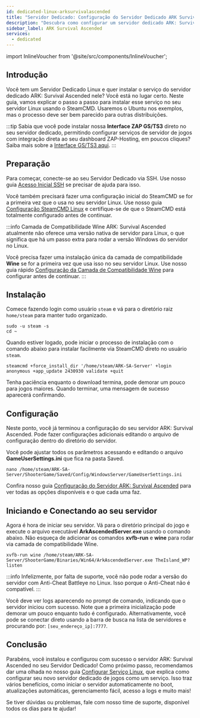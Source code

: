 ```yaml
---
id: dedicated-linux-arksurvivalascended
title: "Servidor Dedicado: Configuração do Servidor Dedicado ARK Survival Ascended no Linux"
description: "Descubra como configurar um servidor dedicado ARK: Survival Ascended no Linux para uma jogabilidade e gerenciamento de servidor sem complicações → Saiba mais agora"
sidebar_label: ARK Survival Ascended
services:
  - dedicated
---
```


import InlineVoucher from '@site/src/components/InlineVoucher';

## Introdução
Você tem um Servidor Dedicado Linux e quer instalar o serviço do servidor dedicado ARK: Survival Ascended nele? Você está no lugar certo. Neste guia, vamos explicar o passo a passo para instalar esse serviço no seu servidor Linux usando o SteamCMD. Usaremos o Ubuntu nos exemplos, mas o processo deve ser bem parecido para outras distribuições.

:::tip
Sabia que você pode instalar nossa **Interface ZAP GS/TS3** direto no seu servidor dedicado, permitindo configurar serviços de servidor de jogos com integração direta ao seu dashboard ZAP-Hosting, em poucos cliques? Saiba mais sobre a [Interface GS/TS3 aqui](dedicated-linux-gs-interface.md).
:::

<InlineVoucher />

## Preparação

Para começar, conecte-se ao seu Servidor Dedicado via SSH. Use nosso guia [Acesso Inicial SSH](dedicated-linux-ssh.md) se precisar de ajuda para isso.

Você também precisará fazer uma configuração inicial do SteamCMD se for a primeira vez que o usa no seu servidor Linux. Use nosso guia [Configuração SteamCMD Linux](dedicated-linux-steamcmd.md) e certifique-se de que o SteamCMD está totalmente configurado antes de continuar.

:::info Camada de Compatibilidade Wine
ARK: Survival Ascended atualmente não oferece uma versão nativa de servidor para Linux, o que significa que há um passo extra para rodar a versão Windows do servidor no Linux.

Você precisa fazer uma instalação única da camada de compatibilidade **Wine** se for a primeira vez que usa isso no seu servidor Linux. Use nosso guia rápido [Configuração da Camada de Compatibilidade Wine](dedicated-linux-wine.md) para configurar antes de continuar.
:::

## Instalação

Comece fazendo login como usuário `steam` e vá para o diretório raiz `home/steam` para manter tudo organizado.
```
sudo -u steam -s
cd ~
```

Quando estiver logado, pode iniciar o processo de instalação com o comando abaixo para instalar facilmente via SteamCMD direto no usuário `steam`.
```
steamcmd +force_install_dir '/home/steam/ARK-SA-Server' +login anonymous +app_update 2430930 validate +quit
```

Tenha paciência enquanto o download termina, pode demorar um pouco para jogos maiores. Quando terminar, uma mensagem de sucesso aparecerá confirmando.

## Configuração

Neste ponto, você já terminou a configuração do seu servidor ARK: Survival Ascended. Pode fazer configurações adicionais editando o arquivo de configuração dentro do diretório do servidor.

Você pode ajustar todos os parâmetros acessando e editando o arquivo **GameUserSettings.ini** que fica na pasta Saved.

```
nano /home/steam/ARK-SA-Server/ShooterGame/Saved/Config/WindowsServer/GameUserSettings.ini
```

Confira nosso guia [Configuração do Servidor ARK: Survival Ascended](ark-configuration.md) para ver todas as opções disponíveis e o que cada uma faz.

## Iniciando e Conectando ao seu servidor

Agora é hora de iniciar seu servidor. Vá para o diretório principal do jogo e execute o arquivo executável **ArkAscendedServer.exe** usando o comando abaixo. Não esqueça de adicionar os comandos **xvfb-run** e **wine** para rodar via camada de compatibilidade Wine.
```
xvfb-run wine /home/steam/ARK-SA-Server/ShooterGame/Binaries/Win64/ArkAscendedServer.exe TheIsland_WP?listen
```

:::info
Infelizmente, por falta de suporte, você não pode rodar a versão do servidor com Anti-Cheat Battleye no Linux. Isso porque o Anti-Cheat não é compatível.
:::

Você deve ver logs aparecendo no prompt de comando, indicando que o servidor iniciou com sucesso. Note que a primeira inicialização pode demorar um pouco enquanto tudo é configurado. Alternativamente, você pode se conectar direto usando a barra de busca na lista de servidores e procurando por: `[seu_endereço_ip]:7777`.

## Conclusão

Parabéns, você instalou e configurou com sucesso o servidor ARK: Survival Ascended no seu Servidor Dedicado! Como próximo passo, recomendamos dar uma olhada no nosso guia [Configurar Serviço Linux](dedicated-linux-create-gameservice.md), que explica como configurar seu novo servidor dedicado de jogos como um serviço. Isso traz vários benefícios, como iniciar o servidor automaticamente no boot, atualizações automáticas, gerenciamento fácil, acesso a logs e muito mais!

Se tiver dúvidas ou problemas, fale com nosso time de suporte, disponível todos os dias para te ajudar!

<InlineVoucher />